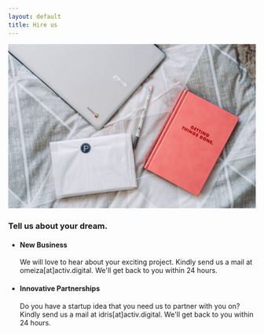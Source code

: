 ```yaml
---
layout: default
title: Hire us
---
```


<section id="contact">
		<div class="grid_cont portfolio grid_align_center">
			<div class="portfolio_img_wrapper grid_cont_50perc">
				<img src="/img/contact-img.jpg" class="portfolio_img">
			</div>
			<div class="portfolio_desc grid_cont_50perc">
				<div class="portfolio_desc_heading">
					<h3>Tell us about your dream.</h3>
				</div>
				<ul>
					<li class="contact_sub">
						<div class="contact_sub_heading">
							<h4>New Business</h4>
						</div>
						<p>
							We will love to hear about your exciting project. Kindly send us a mail at omeiza[at]activ.digital. We'll get back to you within 24 hours.
						</p>
					</li>
					<li class="contact_sub">
						<div class="contact_sub_heading">
							<h4>Innovative Partnerships</h4>
						</div>
						<p>
							Do you have a startup idea that you need us to partner with you on? Kindly send us a mail at idris[at]activ.digital. We'll get back to you within 24 hours.
						</p>
					</li>
				</ul>
				<!-- <form id="contact-form" action="https://formspree.io/omeizaowuda@gmail.com" method="POST">
					<div class="input input--nao">
						<input class="input__field input__field--nao" type="text" id="input-1" name="name" />
						<label class="input__label input__label--nao" for="input-1">
							<span class="input__label-content input__label-content--nao">Name</span>
						</label>
						{% include_relative svg/input.svg %}
					</div>
					<div class="input input--nao">
						<input class="input__field input__field--nao" type="email" id="input-2"  name="email_address"/>
						<label class="input__label input__label--nao" for="input-1">
							<span class="input__label-content input__label-content--nao">Email Address</span>
						</label>
						{% include_relative svg/input.svg %}
					</div>
					<div class="input input--nao">
						<input class="input__field input__field--nao" type="tel" id="input-3" name="mobile_number"/>
						<label class="input__label input__label--nao" for="input-1">
							<span class="input__label-content input__label-content--nao">Mobile Number</span>
						</label>
						{% include_relative svg/input.svg %}
					</div>
					<div class="input input--nao">
						<textarea class="input__field input__field--nao" id="input-4" name="message"></textarea>
						<label class="input__label input__label--nao" for="input-1">
							<span class="input__label-content input__label-content--nao">Describe your needs</span>
						</label>
						{% include_relative svg/input.svg %}
					</div>
					<button class="btn">
						Submit
						{% include_relative svg/arrow.svg %}
					</button>
				</form> -->
			</div>
		</div>
	</section>
